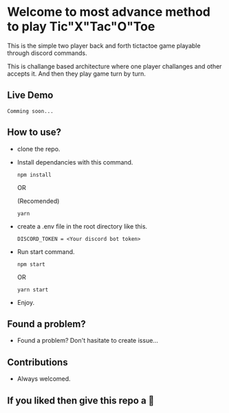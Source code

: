 # Welcome to most advance method to play Tic"X"Tac"O"Toe

This is the simple two player back and forth tictactoe game playable through discord commands.

This is challange based architecture where one player challanges and other accepts it. And then they play game turn by turn.

## Live Demo

`Comming soon...`

## How to use?

- clone the repo.
- Install dependancies with this command.

  ```
  npm install
  ```

  OR

  (Recomended)

  ```
  yarn
  ```

- create a .env file in the root directory like this.

  ```
  DISCORD_TOKEN = <Your discord bot token>
  ```

- Run start command.

  ```
  npm start
  ```

  OR

  ```
  yarn start
  ```

- Enjoy.

## Found a problem?

- Found a problem? Don't hasitate to create issue...

## Contributions

- Always welcomed.

## If you liked then give this repo a 🌟
